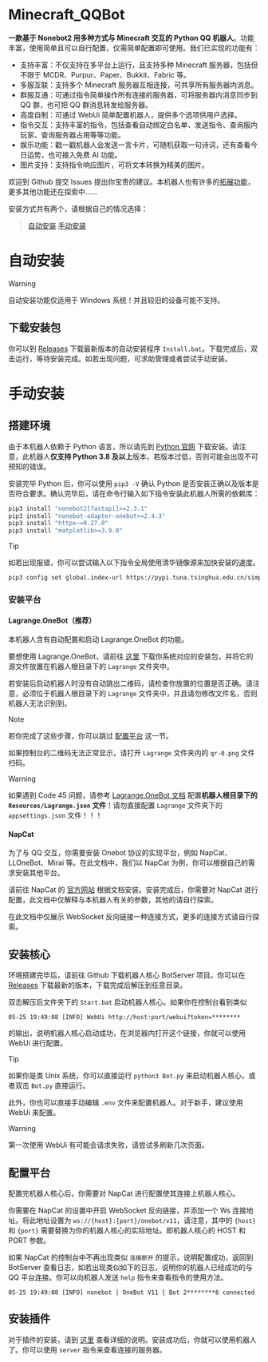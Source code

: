 # Minecraft_QQBot

**一款基于 Nonebot2 用多种方式与 Minecraft 交互的 Python QQ 机器人**。功能丰富，使用简单且可以自行配置，仅需简单配置即可使用。我们已实现的功能有：

- 支持丰富：不仅支持在多平台上运行，且支持多种 Minecraft 服务器，包括但不限于 MCDR、Purpur、Paper、Bukkit、Fabric 等。
- 多服互联：支持多个 Minecraft 服务器互相连接，可共享所有服务器内消息。
- 群服互通：可通过指令简单操作所有连接的服务器，可将服务器内消息同步到 QQ 群，也可把 QQ 群消息转发给服务器。
- 高度自制：可通过 WebUi 简单配置机器人，提供多个选项供用户选择。
- 指令交互：支持丰富的指令，包括查看自动绑定白名单、发送指令、查询服内玩家、查询服务器占用等等功能。
- 娱乐功能：戳一戳机器人会发送一言卡片，可随机获取一句诗词，还有查看今日运势，也可接入免费 AI 功能。
- 图片支持：支持指令响应图片，可将文本转换为精美的图片。

欢迎到 Github 提交 Issues 提出你宝贵的建议。本机器人也有许多的[拓展功能](/文档/拓展功能)，更多其他功能还在探索中……

安装方式共有两个，请根据自己的情况选择：

> [自动安装](#自动安装)
> [手动安装](#手动安装)

# 自动安装

> [!WARNING]
> 自动安装功能仅适用于 Windows 系统！并且较旧的设备可能不支持。

## 下载安装包

你可以到 [Releases](https://github.com/Minecraft-QQBot/BotServer/releases) 下载最新版本的自动安装程序 `Install.bat`。下载完成后，双击运行，等待安装完成。如若出现问题，可求助管理或者尝试手动安装。

# 手动安装

## 搭建环境

由于本机器人依赖于 Python 语言，所以请先到 [Python 官网](https://www.python.org/downloads/) 下载安装。请注意，此机器人**仅支持 Python 3.8 及以上**版本，若版本过低，否则可能会出现不可预知的错误。

安装完毕 Python 后，你可以使用 `pip3 -V` 确认 Python 是否安装正确以及版本是否符合要求。确认完毕后，请在命令行输入如下指令安装此机器人所需的依赖库：

```bash
pip3 install "nonebot2[fastapi]>=2.3.1"
pip3 install "nonebot-adapter-onebot>=2.4.3"
pip3 install "httpx~=0.27.0"
pip3 install "matplotlib>=3.9.0"
```

> [!TIP]
> 如若出现报错，你可以尝试输入以下指令全局使用清华镜像源来加快安装的速度。
> ```bash
> pip3 config set global.index-url https://pypi.tuna.tsinghua.edu.cn/simple
> ```

### 安装平台

#### Lagrange.OneBot（推荐）

本机器人含有自动配置和启动 Lagrange.OneBot 的功能。

要想使用 Lagrange.OneBot，请前往 [这里](https://github.com/LagrangeDev/Lagrange.Core/releases/tag/nightly) 下载你系统对应的安装包，并将它的源文件放置在机器人根目录下的 `Lagrange` 文件夹中。

若安装后启动机器人时没有自动跳出二维码，请检查你放置的位置是否正确。请注意，必须位于机器人根目录下的 `Lagrange` 文件夹中，并且请勿修改文件名，否则机器人无法识别到。

> [!NOTE]
> 若你完成了这些步骤，你可以跳过 [配置平台](#配置平台) 这一节。

如果控制台的二维码无法正常显示，请打开 `Lagrange` 文件夹内的 `qr-0.png` 文件扫码。

> [!WARNING]
> 如果遇到 Code 45 问题，请参考 [Lagrange.OneBot 文档](https://lagrangedev.github.io/Lagrange.Doc/Lagrange.OneBot/Config/#配置文件) 配置**机器人根目录下的 `Resources/Lagrange.json` 文件**！请勿直接配置 `Lagrange` 文件夹下的 `appsettings.json` 文件！！！

#### NapCat

为了与 QQ 交互，你需要安装 Onebot 协议的实现平台，例如 NapCat、LLOneBot、Mirai 等。在此文档中，我们以 NapCat 为例，你可以根据自己的需求安装其他平台。

请前往 NapCat 的 [官方网站](https://napneko.github.io/zh-CN/) 根据文档安装。安装完成后，你需要对 NapCat 进行配置，此文档中仅解释与本机器人有关的参数，其他的请自行探索。

在此文档中仅展示 WebSocket 反向链接一种连接方式，更多的连接方式请自行探索。

## 安装核心

环境搭建完毕后，请前往 Github 下载机器人核心 BotServer 项目。你可以在 [Releases](https://github.com/Minecraft-QQBot/BotServer/releases) 下载最新的版本，下载完成后解压到任意目录。

双击解压后文件夹下的 `Start.bat` 启动机器人核心。如果你在控制台看到类似

```log
05-25 19:49:08 [INFO] WebUi http://host:port/webui?token=********
```

的输出，说明机器人核心启动成功，在浏览器内打开这个链接，你就可以使用 WebUi 进行配置。

> [!TIP]
> 如果你是类 Unix 系统，你可以直接运行 `python3 Bot.py` 来启动机器人核心，或者双击 `Bot.py` 直接运行。

此外，你也可以直接手动编辑 `.env` 文件来配置机器人。对于新手，建议使用 WebUi 来配置。

> [!WARNING]
> 第一次使用 WebUi 有可能会请求失败，请尝试多刷新几次页面。

## 配置平台

配置完机器人核心后，你需要对 NapCat 进行配置使其连接上机器人核心。

你需要在 NapCat 的设置中开启 WebSocket 反向链接，并添加一个 Ws 连接地址。将此地址设置为 `ws://{host}:{port}/onebot/v11`，请注意，其中的 `{host}` 和 `{port}` 需要替换为你的机器人核心的实际地址。即机器人核心的 HOST 和 PORT 参数。

如果 NapCat 的控制台中不再出现类似 `连接断开` 的提示，说明配置成功，返回到 BotServer 查看日志，如若出现类似如下的日志，说明你的机器人已经成功的与 QQ 平台连接。你可以向机器人发送 `help` 指令来查看指令的使用方法。

```log
05-25 19:49:08 [INFO] nonebot | OneBot V11 | Bot 2********6 connected
```

## 安装插件

对于插件的安装，请到 [这里](/文档/安装插件/安装插件) 查看详细的说明。安装成功后，你就可以使用机器人了。你可以使用 `server` 指令来查看连接的服务器。
